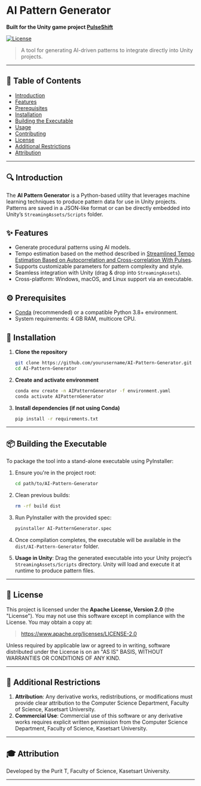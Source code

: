 # AI Pattern Generator

**Built for the Unity game project [PulseShift](https://github.com/Pur1t/PulseShift)**

[![License](https://img.shields.io/badge/License-Apache%202.0-blue.svg)](https://www.apache.org/licenses/LICENSE-2.0)

> A tool for generating AI-driven patterns to integrate directly into Unity projects.

---

## 📖 Table of Contents

- [Introduction](#introduction)
- [Features](#features)
- [Prerequisites](#prerequisites)
- [Installation](#installation)
- [Building the Executable](#building-the-executable)
- [Usage](#usage)
- [Contributing](#contributing)
- [License](#license)
- [Additional Restrictions](#additional-restrictions)
- [Attribution](#attribution)

---

## 🔍 Introduction

The **AI Pattern Generator** is a Python-based utility that leverages machine learning techniques to produce pattern data for use in Unity projects. Patterns are saved in a JSON-like format or can be directly embedded into Unity’s `StreamingAssets/Scripts` folder.

## ✨ Features

- Generate procedural patterns using AI models.
- Tempo estimation based on the method described in [Streamlined Tempo Estimation Based on Autocorrelation and Cross-correlation With Pulses](https://www.researchgate.net/publication/265130658_Streamlined_Tempo_Estimation_Based_on_Autocorrelation_and_Cross-correlation_With_Pulses).
- Supports customizable parameters for pattern complexity and style.
- Seamless integration with Unity (drag & drop into `StreamingAssets`).
- Cross-platform: Windows, macOS, and Linux support via an executable.

## ⚙️ Prerequisites

- [Conda](https://docs.conda.io/en/latest/) (recommended) or a compatible Python 3.8+ environment.
- System requirements: 4 GB RAM, multicore CPU.

## 🚀 Installation

1. **Clone the repository**
   ```bash
   git clone https://github.com/yourusername/AI-Pattern-Generator.git
   cd AI-Pattern-Generator
   ```

2. **Create and activate environment**
   ```bash
   conda env create -n AIPatternGenerator -f environment.yaml
   conda activate AIPatternGenerator
   ```

3. **Install dependencies (if not using Conda)**
   ```bash
   pip install -r requirements.txt
   ```

---

## 📦 Building the Executable

To package the tool into a stand-alone executable using PyInstaller:

1. Ensure you're in the project root:
   ```bash
   cd path/to/AI-Pattern-Generator
   ```
2. Clean previous builds:
   ```bash
   rm -rf build dist
   ```
3. Run PyInstaller with the provided spec:
   ```bash
   pyinstaller AI-PatternGenerator.spec
   ```
4. Once compilation completes, the executable will be available in the `dist/AI-Pattern-Generator` folder.

5. **Usage in Unity**: Drag the generated executable into your Unity project’s `StreamingAssets/Scripts` directory. Unity will load and execute it at runtime to produce pattern files.

---

## 📄 License

This project is licensed under the **Apache License, Version 2.0** (the "License"). You may not use this software except in compliance with the License. You may obtain a copy at:

> https://www.apache.org/licenses/LICENSE-2.0

Unless required by applicable law or agreed to in writing, software distributed under the License is on an "AS IS" BASIS, WITHOUT WARRANTIES OR CONDITIONS OF ANY KIND.

---

## 🚫 Additional Restrictions

1. **Attribution**: Any derivative works, redistributions, or modifications must provide clear attribution to the Computer Science Department, Faculty of Science, Kasetsart University.
2. **Commercial Use**: Commercial use of this software or any derivative works requires explicit written permission from the Computer Science Department, Faculty of Science, Kasetsart University.

---

## 🎓 Attribution

Developed by the Purit T, Faculty of Science, Kasetsart University.

---
